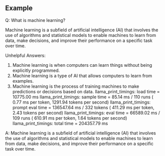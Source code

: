 ## Example

Q: What is machine learning?

 Machine learning is a subfield of artificial intelligence (AI) that involves the use of algorithms and statistical models to enable machines to learn from data, make decisions, and improve their performance on a specific task over time.

Unhelpful Answers:
1. Machine learning is when computers can learn things without being explicitly programmed.
2. Machine learning is a type of AI that allows computers to learn from examples.
3. Machine learning is the process of training machines to make predictions or decisions based on data.
llama_print_timings:        load time = 10775.00 ms
llama_print_timings:      sample time =    85.14 ms /   110 runs   (    0.77 ms per token,  1291.94 tokens per second)
llama_print_timings: prompt eval time = 136547.64 ms /   332 tokens (  411.29 ms per token,     2.43 tokens per second)
llama_print_timings:        eval time = 66589.02 ms /   109 runs   (  610.91 ms per token,     1.64 tokens per second)
llama_print_timings:       total time = 204357.79 ms

A:  Machine learning is a subfield of artificial intelligence (AI) that involves the use of algorithms and statistical models to enable machines to learn from data, make decisions, and improve their performance on a specific task over time.
